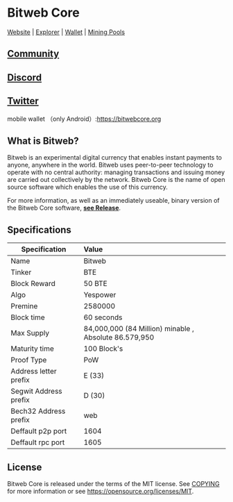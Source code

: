 Bitweb Core
=====================================

[Website](https://bitwebcore.org/) | [Explorer](https://explorer.bitwebcore.org/)  | [Wallet](https://bitwebcore.org/wallet) | [Mining Pools](https://miningpoolstats.stream/bitweb) 

[Community](https://community.bitwebcore.org/)
-------------

[Discord](https://discord.gg/wBTp5mtcnu)
-------------

[Twitter](https://twitter.com/BitwebBTE)
-------------
mobile wallet （only Android）:https://bitwebcore.org


What is Bitweb?
------------------

Bitweb is an experimental digital currency that enables instant payments to
anyone, anywhere in the world. Bitweb uses peer-to-peer technology to operate
with no central authority: managing transactions and issuing money are carried
out collectively by the network. Bitweb Core is the name of open source
software which enables the use of this currency.

For more information, as well as an immediately useable, binary version of
the Bitweb Core software, **[see Release](https://github.com/bitweb-project/bitweb/releases)**.

Specifications
------

| Specification          | Value                  |
| ---------------------- |:-----------------------|
| Name                   | Bitweb          |
| Tinker                 | BTE           |
| Block Reward           | 50  BTE           |
| Algo                   | Yespower           |
| Premine                | 2580000               |
| Block time             | 60 seconds             |
| Max Supply             | 84,000,000 (84 Million) minable , Absolute 86.579,950|
| Maturity time          | 100 Block's           |
| Proof Type             | PoW          |
| Address letter prefix  | E (33)           |
| Segwit Address prefix  | D (30)           |
| Bech32 Address prefix  | web           |
| Deffault p2p port      | 1604          |
| Deffault rpc port      | 1605           |

License
-------

Bitweb Core is released under the terms of the MIT license. See [COPYING](COPYING) for more
information or see https://opensource.org/licenses/MIT.

